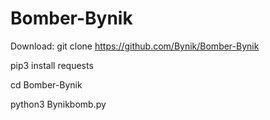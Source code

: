 # Bomber-Bynik
Download:
git clone https://github.com/Bynik/Bomber-Bynik

pip3 install requests

cd Bomber-Bynik

python3 Bynikbomb.py
